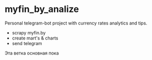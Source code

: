 # myfin_by_analize

Personal telegram-bot project with currency rates analytics and tips.

- scrapy myfin.by
- create mart's & charts
- send telegram

Эта ветка основная пока
